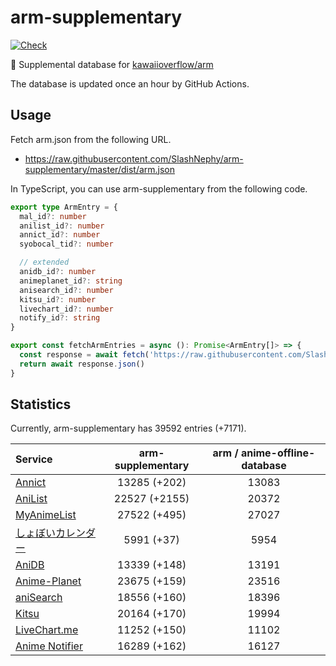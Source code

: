 # arm-supplementary

[![Check](https://github.com/SlashNephy/arm-supplementary/actions/workflows/check-node.yml/badge.svg)](https://github.com/SlashNephy/arm-supplementary/actions/workflows/check-node.yml)

💊 Supplemental database for [kawaiioverflow/arm](https://github.com/kawaiioverflow/arm)

The database is updated once an hour by GitHub Actions.

## Usage

Fetch arm.json from the following URL.

- https://raw.githubusercontent.com/SlashNephy/arm-supplementary/master/dist/arm.json

In TypeScript, you can use arm-supplementary from the following code.

```TypeScript
export type ArmEntry = {
  mal_id?: number
  anilist_id?: number
  annict_id?: number
  syobocal_tid?: number

  // extended
  anidb_id?: number
  animeplanet_id?: string
  anisearch_id?: number
  kitsu_id?: number
  livechart_id?: number
  notify_id?: string
}

export const fetchArmEntries = async (): Promise<ArmEntry[]> => {
  const response = await fetch('https://raw.githubusercontent.com/SlashNephy/arm-supplementary/master/dist/arm.json')
  return await response.json()
}
```

## Statistics

Currently, arm-supplementary has 39592 entries (+7171).

| Service                                     | arm-supplementary | arm / anime-offline-database |
| :------------------------------------------ | :---------------: | :--------------------------: |
| [Annict](https://annict.com)                |   13285 (+202)    |            13083             |
| [AniList](https://anilist.co)               |   22527 (+2155)   |            20372             |
| [MyAnimeList](https://myanimelist.net)      |   27522 (+495)    |            27027             |
| [しょぼいカレンダー](https://cal.syoboi.jp) |    5991 (+37)     |             5954             |
| [AniDB](https://anidb.net)                  |   13339 (+148)    |            13191             |
| [Anime-Planet](https://anime-planet.com)    |   23675 (+159)    |            23516             |
| [aniSearch](https://anisearch.com)          |   18556 (+160)    |            18396             |
| [Kitsu](https://kitsu.io)                   |   20164 (+170)    |            19994             |
| [LiveChart.me](https://livechart.me)        |   11252 (+150)    |            11102             |
| [Anime Notifier](https://notify.moe)        |   16289 (+162)    |            16127             |
